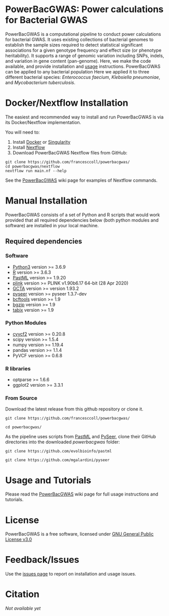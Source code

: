 # PowerBacGWAS: Power calculations for Bacterial GWAS

PowerBacGWAS is a computational pipeline to conduct power calculations for bacterial GWAS. It uses existing collections of bacterial genomes to establish the sample sizes required to detect statistical significant associations for a given genotype frequency and effect size (or phenotype heritability). It supports a range of genomic variation including SNPs, indels, and variation in gene content (pan-genome). Here, we make the code available, and provide installation and [usage](https://github.com/francesccoll/powerbacgwas/wiki#usage) instructions. PowerBacGWAS can be applied to any bacterial population Here we applied it to three different bacterial species: _Enterococcus faecium_, _Klebsiella pneumoniae_, and _Mycobacterium tuberculosis_.

# Docker/Nextflow Installation

The easiest and recommended way to install and run PowerBacGWAS is via its Docker/Nextflow implementation.

You will need to:

1. Install [Docker](https://www.docker.com/) or [Singularity](https://sylabs.io/singularity/) 
2. Install [Nextflow](https://www.nextflow.io/)
3. Download PowerBacGWAS Nextflow files from GitHub:

```console
git clone https://github.com/francesccoll/powerbacgwas/
cd powerbacgwas/nextflow
nextflow run main.nf --help
```

See the [PowerBacGWAS](https://github.com/francesccoll/powerbacgwas/wiki#usage) wiki page for examples of Nextflow commands.

# Manual Installation
PowerBacGWAS consists of a set of Python and R scripts that would work provided that all required dependencies below (both python modules and software) are installed in your local machine.

## Required dependencies

### Software
* [Python3](https://www.python.org/) version >= 3.6.9
* [R](https://www.r-project.org/) version >= 3.6.3
* [PastML](https://github.com/evolbioinfo/pastml) version >= 1.9.20
* [plink](https://zzz.bwh.harvard.edu/plink/download.shtml) version >= PLINK v1.90b6.17 64-bit (28 Apr 2020)
* [GCTA](https://cnsgenomics.com/software/gcta/#Download) version >= version 1.93.2
* [pyseer](https://github.com/mgalardini/pyseer) version >= pyseer 1.3.7-dev
* [bcftools](https://github.com/samtools/bcftools/releases/) version >= 1.9
* [bgzip](https://github.com/samtools/htslib/releases/) version >= 1.9
* [tabix](https://github.com/samtools/tabix) version >= 1.9

### Python Modules
* [cyvcf2](https://github.com/brentp/cyvcf2) version >= 0.20.8
* scipy version >= 1.5.4
* numpy version >= 1.19.4
* pandas version >= 1.1.4
* PyVCF version >= 0.6.8

### R libraries
* optparse >= 1.6.6
* ggplot2 version >= 3.3.1

### From Source

Download the latest release from this github repository or clone it.

```console
git clone https://github.com/francesccoll/powerbacgwas/
```
```console
cd powerbacgwas/
```

As the pipeline uses scripts from [PastML](https://github.com/evolbioinfo/pastml) and [PySeer](https://github.com/mgalardini/pyseer), clone their GitHub directories into the downloaded _powerbacgwas_ folder:
```console
git clone https://github.com/evolbioinfo/pastml
```
```console
git clone https://github.com/mgalardini/pyseer
```

# Usage and Tutorials

Please read the [PowerBacGWAS](https://github.com/francesccoll/powerbacgwas/wiki#usage) wiki page for full usage instructions and tutorials.

# License

PowerBacGWAS is a free software, licensed under [GNU General Public License v3.0](https://github.com/francesccoll/powerbacgwas/blob/main/LICENSE)

# Feedback/Issues

Use the [issues page](https://github.com/francesccoll/powerbacgwas/issues) to report on installation and usage issues.

# Citation
_Not available yet_




